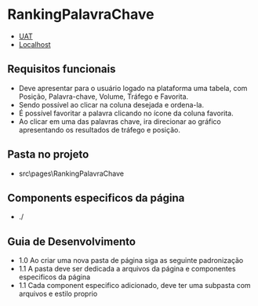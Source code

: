 
# RankingPalavraChave

- [UAT](https://web.opti.marketing/termos-de-uso)
- [Localhost](http://http://localhost:3000/termos-de-uso)
 
## Requisitos funcionais

- Deve apresentar para o usuário logado na plataforma uma tabela, com Posição, Palavra-chave, Volume, Tráfego e Favorita.
- Sendo possível ao clicar na coluna desejada e ordena-la.
- É possível favoritar a palavra clicando no ícone da coluna favorita.
- Ao clicar em uma das palavras chave, ira direcionar ao gráfico apresentando os resultados de tráfego e posição.
   
## Pasta no projeto
- src\pages\RankingPalavraChave

## Components especificos da página
- ./

## Guia de Desenvolvimento

- 1.0 Ao criar uma nova pasta de página siga as seguinte padronização
- 1.1 A pasta deve ser dedicada a arquivos da página e componentes especificos da página
- 1.1 Cada component especifico adicionado, deve ter uma subpasta com arquivos e estilo proprio


